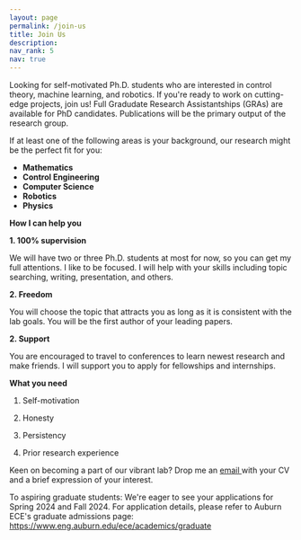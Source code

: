 ```yaml
---
layout: page
permalink: /join-us
title: Join Us
description: 
nav_rank: 5
nav: true
---
```


Looking for self-motivated Ph.D. students who are interested in control theory, machine learning, and robotics.  If you're ready to work on cutting-edge projects, join us! Full Gradudate Research Assistantships (GRAs) are available for PhD candidates. Publications will be the primary output of the research group. 


If at least one of the following areas is your background, our research might be the perfect fit for you:
- **Mathematics**
- **Control Engineering**
- **Computer Science**
- **Robotics**
- **Physics**


 **How I can help you**

**1. 100% supervision**

We will have two or three Ph.D. students at most for now, so you can get my full attentions. I like to be focused. I will help with your skills including topic searching, writing, presentation, and others.

**2. Freedom**

You will choose the topic that attracts you as long as it is consistent with the lab goals. You will be the first author of your leading papers. 

**2. Support**

You are encouraged to travel to conferences to learn newest research and make friends. I will support you to apply for fellowships and internships. 


 **What you need**

1. Self-motivation

2. Honesty

2. Persistency

3. Prior research experience

 
  
Keen on becoming a part of our vibrant lab? Drop me an <a href="mailto:{{ site.email | encode_email }}" title="email">email <i class="fas fa-envelope"></i></a> with your CV and a brief expression of your interest.


To aspiring graduate students: We're eager to see your applications for Spring 2024 and Fall 2024.
For application details, please refer to Auburn ECE's graduate admissions page: <https://www.eng.auburn.edu/ece/academics/graduate>

